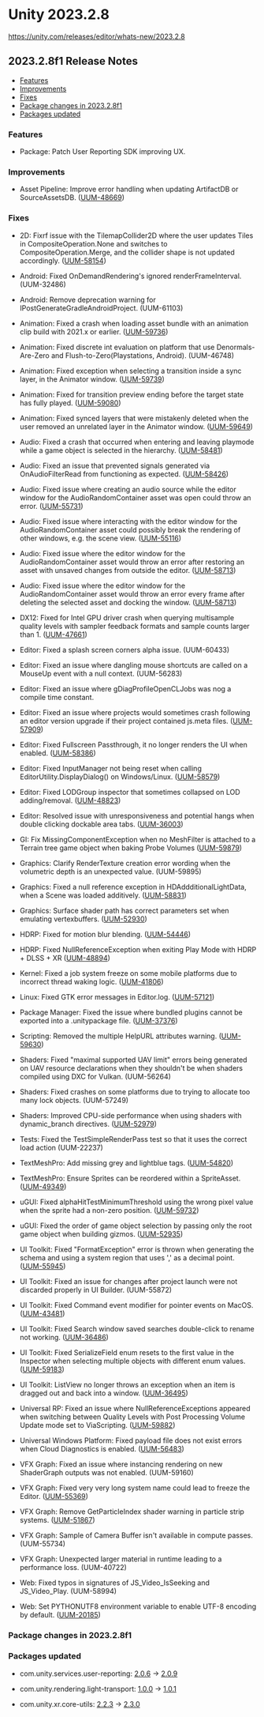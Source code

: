 # Unity 2023.2.8

https://unity.com/releases/editor/whats-new/2023.2.8

## 2023.2.8f1 Release Notes

- [Features](#features)
- [Improvements](#improvements)
- [Fixes](#fixes)
- [Package changes in 2023.2.8f1](#package-changes-in-202328f1)
- [Packages updated](#packages-updated)


### Features

*   Package: Patch User Reporting SDK improving UX.

### Improvements

*   Asset Pipeline: Improve error handling when updating ArtifactDB or SourceAssetsDB. ([UUM-48669](https://issuetracker.unity3d.com/issues/crash-with-multiple-stack-traces-when-opening-a-project))

### Fixes

*   2D: Fixrf issue with the TilemapCollider2D where the user updates Tiles in CompositeOperation.None and switches to CompositeOperation.Merge, and the collider shape is not updated accordingly. ([UUM-58154](https://issuetracker.unity3d.com/issues/tilemap-collider-2d-is-not-updating-the-collider-shapes-when-removing-tiles-on-the-tilemap-component))
    
*   Android: Fixed OnDemandRendering's ignored renderFrameInterval. (UUM-32486)
    
*   Android: Remove deprecation warning for IPostGenerateGradleAndroidProject. (UUM-61103)
    
*   Animation: Fixed a crash when loading asset bundle with an animation clip build with 2021.x or earlier. ([UUM-59736](https://issuetracker.unity3d.com/issues/editor-crashes-with-error-tls-allocator-alloc-temp-thread-underlying-allocator-alloc-temp-thread-has-unfreed-allocations-when-loading-specific-assetbundle))
    
*   Animation: Fixed discrete int evaluation on platform that use Denormals-Are-Zero and Flush-to-Zero(Playstations, Android). (UUM-46748)
    
*   Animation: Fixed exception when selecting a transition inside a sync layer, in the Animator window. ([UUM-59739](https://issuetracker.unity3d.com/issues/nullreferenceexception-is-thrown-when-using-sub-state-machines-in-a-synced-layer))
    
*   Animation: Fixed for transition preview ending before the target state has fully played. ([UUM-59080](https://issuetracker.unity3d.com/issues/transition-animation-stops-after-the-transition-ends-when-played-in-preview))
    
*   Animation: Fixed synced layers that were mistakenly deleted when the user removed an unrelated layer in the Animator window. ([UUM-59649](https://issuetracker.unity3d.com/issues/synced-layer-is-deleted-when-deleting-a-layer-above-the-synced-layer-in-the-animator-window))
    
*   Audio: Fixed a crash that occurred when entering and leaving playmode while a game object is selected in the hierarchy. ([UUM-58481](https://issuetracker.unity3d.com/issues/crash-on-audioutil-custom-hasaudiocallback-when-exiting-play-mode-while-the-inspector-is-displaying-a-gameobject-with-an-empty-script-attached))
    
*   Audio: Fixed an issue that prevented signals generated via OnAudioFilterRead from functioning as expected. ([UUM-58426](https://issuetracker.unity3d.com/issues/onaudiofilterread-not-working-as-expected-for-generator-scripts))
    
*   Audio: Fixed issue where creating an audio source while the editor window for the AudioRandomContainer asset was open could throw an error. ([UUM-55731](https://issuetracker.unity3d.com/issues/error-creating-an-audio-source-throws-an-error))
    
*   Audio: Fixed issue where interacting with the editor window for the AudioRandomContainer asset could possibly break the rendering of other windows, e.g. the scene view. ([UUM-55116](https://issuetracker.unity3d.com/issues/windows-get-messed-up-due-to-arc))
    
*   Audio: Fixed issue where the editor window for the AudioRandomContainer asset would throw an error after restoring an asset with unsaved changes from outside the editor. ([UUM-58713](https://issuetracker.unity3d.com/issues/arc-panel-stops-working-when-docking-after-deleting-the-asset-in-focus))
    
*   Audio: Fixed issue where the editor window for the AudioRandomContainer asset would throw an error every frame after deleting the selected asset and docking the window. ([UUM-58713](https://issuetracker.unity3d.com/issues/arc-panel-stops-working-when-docking-after-deleting-the-asset-in-focus))
    
*   DX12: Fixed for Intel GPU driver crash when querying multisample quality levels with sampler feedback formats and sample counts larger than 1. ([UUM-47661](https://issuetracker.unity3d.com/issues/crash-on-bufferd3d12-beginwrite-when-changing-the-graphics-api-to-directx12-and-scripting-backend-to-il2cpp-and-reopening-the-project))
    
*   Editor: Fixed a splash screen corners alpha issue. (UUM-60433)
    
*   Editor: Fixed an issue where dangling mouse shortcuts are called on a MouseUp event with a null context. (UUM-56283)
    
*   Editor: Fixed an issue where gDiagProfileOpenCLJobs was nog a compile time constant.
    
*   Editor: Fixed an issue where projects would sometimes crash following an editor version upgrade if their project contained js.meta files. ([UUM-57909](https://issuetracker.unity3d.com/issues/crash-on-object-incrementpersistentdirtyindex-when-upgrading-project-version))
    
*   Editor: Fixed Fullscreen Passthrough, it no longer renders the UI when enabled. ([UUM-58386](https://issuetracker.unity3d.com/issues/ui-stops-rendering-when-watersurfaces-caustics-are-enabled))
    
*   Editor: Fixed InputManager not being reset when calling EditorUtility.DisplayDialog() on Windows/Linux. ([UUM-58579](https://issuetracker.unity3d.com/issues/editorutility-dot-displaydialog-is-not-shown-when-input-dot-getmousebuttondown-is-called-a-second-time))
    
*   Editor: Fixed LODGroup inspector that sometimes collapsed on LOD adding/removal. ([UUM-48823](https://issuetracker.unity3d.com/issues/the-lod-group-component-gets-scrambled-in-the-inspector-window-when-interacting-with-it-for-a-while))
    
*   Editor: Resolved issue with unresponsiveness and potential hangs when double clicking dockable area tabs. ([UUM-36003](https://issuetracker.unity3d.com/issues/windows-sometimes-dont-get-maximized-slash-minimized-or-editor-freezes-when-double-clicking-on-window-tab))
    
*   GI: Fix MissingComponentException when no MeshFilter is attached to a Terrain tree game object when baking Probe Volumes ([UUM-59879](https://issuetracker.unity3d.com/issues/missingcomponentexception-is-thrown-when-baking-probe-volumes))
    
*   Graphics: Clarify RenderTexture creation error wording when the volumetric depth is an unexpected value. (UUM-59895)
    
*   Graphics: Fixed a null reference exception in HDAddditionalLightData, when a Scene was loaded additively. ([UUM-58831](https://issuetracker.unity3d.com/issues/nullreferenceexception-is-thrown-when-a-scene-is-loaded-additively))
    
*   Graphics: Surface shader path has correct parameters set when emulating vertexbuffers. ([UUM-52930](https://issuetracker.unity3d.com/issues/graphics-dot-renderprimitives-does-not-work-when-using-surface-shaders))
    
*   HDRP: Fixed for motion blur blending. ([UUM-54446](https://issuetracker.unity3d.com/issues/motion-blur-halo-artifacts-when-using-hdrp))
    
*   HDRP: Fixed NullReferenceException when exiting Play Mode with HDRP + DLSS + XR ([UUM-48894](https://issuetracker.unity3d.com/issues/hdrp-nullreferenceexxception-when-exiting-play-mode-with-hdrp-plus-dlss-plus-xr))
    
*   Kernel: Fixed a job system freeze on some mobile platforms due to incorrect thread waking logic. ([UUM-41806](https://issuetracker.unity3d.com/issues/android-player-freezes-on-unityclassic-baselib-systemfutex-wait-or-silently-crashes))
    
*   Linux: Fixed GTK error messages in Editor.log. ([UUM-57121](https://issuetracker.unity3d.com/issues/linux-gtk-errors-show-up-in-the-editor-dot-log-when-executing-tests))
    
*   Package Manager: Fixed the issue where bundled plugins cannot be exported into a .unitypackage file. ([UUM-37376](https://issuetracker.unity3d.com/issues/console-error-error-while-exporting-package-no-assets-to-export-only-folders-did-you-mean-to-use-exportpackageoptions-dot-recurse-when-trying-to-export-a-bundle-file-as-a-package))
    
*   Scripting: Removed the multiple HelpURL attributes warning. ([UUM-59630](https://issuetracker.unity3d.com/issues/multiple-helpurl-attributes-detected-warning-appears-when-having-a-regular-helpurl-attribute-on-a-base-class-and-another-helpurl-attribute-on-its-derived-class-if-the-attribute-on-the-derived-class-is-a-custom-attribute))
    
*   Shaders: Fixed "maximal supported UAV limit" errors being generated on UAV resource declarations when they shouldn't be when shaders compiled using DXC for Vulkan. (UUM-56264)
    
*   Shaders: Fixed crashes on some platforms due to trying to allocate too many lock objects. (UUM-57249)
    
*   Shaders: Improved CPU-side performance when using shaders with dynamic\_branch directives. ([UUM-52979](https://issuetracker.unity3d.com/issues/adding-a-dynamic-branch-directive-reduces-cpu-performance))
    
*   Tests: Fixed the TestSimpleRenderPass test so that it uses the correct load action (UUM-22237)
    
*   TextMeshPro: Add missing grey and lightblue tags. ([UUM-54820](https://issuetracker.unity3d.com/issues/the-color-equals-lightblue-and-color-equals-grey-tags-in-textmeshpro-ugui-2-dot-x-no-longer-work))
    
*   TextMeshPro: Ensure Sprites can be reordered within a SpriteAsset. ([UUM-49349](https://issuetracker.unity3d.com/issues/textmeshpro-throws-an-argumentoutofrangeexception-when-glyphs-id-is-greater-than-the-sprite-array))
    
*   uGUI: Fixed alphaHitTestMinimumThreshold using the wrong pixel value when the sprite had a non-zero position. ([UUM-59732](https://issuetracker.unity3d.com/issues/the-button-is-not-always-being-hit-when-using-alphahittestminimumthreshold))
    
*   uGUI: Fixed the order of game object selection by passing only the root game object when building gizmos. ([UUM-52935](https://issuetracker.unity3d.com/issues/gameobjects-selection-order-cycles-from-the-bottom-rendered-element-to-the-top-rendered-element-when-selecting-ui-gameobjects-in-the-scene-window))
    
*   UI Toolkit: Fixed "FormatException" error is thrown when generating the schema and using a system region that uses ',' as a decimal point. ([UUM-55945](https://issuetracker.unity3d.com/issues/formatexception-error-is-thrown-when-creating-a-ui-document-and-using-a-system-region-that-uses-as-a-decimal-point))
    
*   UI Toolkit: Fixed an issue for changes after project launch were not discarded properly in UI Builder. (UUM-55872)
    
*   UI Toolkit: Fixed Command event modifier for pointer events on MacOS. ([UUM-43481](https://issuetracker.unity3d.com/issues/macos-pointerdownevent-doesnt-register-command-key-modifier-when-it-is-pressed-down-together-with-mouse-click))
    
*   UI Toolkit: Fixed Search window saved searches double-click to rename not working. ([UUM-36486](https://issuetracker.unity3d.com/issues/search-double-click-does-not-enter-rename-mode-for-saved-searches-entries))
    
*   UI Toolkit: Fixed SerializeField enum resets to the first value in the Inspector when selecting multiple objects with different enum values. ([UUM-59183](https://issuetracker.unity3d.com/issues/serializefield-enum-resets-to-the-first-value-in-the-inspector-when-selecting-multiple-objects-with-different-enum-values))
    
*   UI Toolkit: ListView no longer throws an exception when an item is dragged out and back into a window. ([UUM-36495](https://issuetracker.unity3d.com/issues/editor-crashes-on-unityeditor-dot-editorapplication-dot-get-timesincestartup-when-dragging-the-uitoolkit-treeview-item-past-the-bottom))
    
*   Universal RP: Fixed an issue where NullReferenceExceptions appeared when switching between Quality Levels with Post Processing Volume Update mode set to ViaScripting. ([UUM-59882](https://issuetracker.unity3d.com/issues/nullreferenceexception-is-thrown-when-switching-between-quality-levels-with-post-processing-volume-update-mode-set-to-viascripting))
    
*   Universal Windows Platform: Fixed payload file does not exist errors when Cloud Diagnostics is enabled. ([UUM-56483](https://issuetracker.unity3d.com/issues/il2cppfileroot-dot-txt-and-linenumbermappings-dot-json-end-up-being-referenced-in-generated-project-but-are-not-actually-present-breaking-the-build))
    
*   VFX Graph: Fixed an issue where instancing rendering on new ShaderGraph outputs was not enabled. (UUM-59160)
    
*   VFX Graph: Fixed very very long system name could lead to freeze the Editor. ([UUM-55369](https://issuetracker.unity3d.com/issues/editor-freezes-and-repaints-constantly-when-entering-a-long-string-in-the-system-label-of-a-vfx-graph))
    
*   VFX Graph: Remove GetParticleIndex shader warning in particle strip systems. ([UUM-51867](https://issuetracker.unity3d.com/issues/shader-warning-in-simpleribbon-ribbon-when-creating-new-3d-hdrp-core-project))
    
*   VFX Graph: Sample of Camera Buffer isn't available in compute passes. (UUM-55734)
    
*   VFX Graph: Unexpected larger material in runtime leading to a performance loss. (UUM-40722)
    
*   Web: Fixed typos in signatures of JS\_Video\_IsSeeking and JS\_Video\_Play. (UUM-58994)
    
*   Web: Set PYTHONUTF8 environment variable to enable UTF-8 encoding by default. ([UUM-20185](https://issuetracker.unity3d.com/issues/webgl-build-fails-with-a-unicodedecodeerror))
    

### Package changes in 2023.2.8f1

### Packages updated

*   com.unity.services.user-reporting: [2.0.6](https://docs.unity3d.com/Packages/com.unity.services.user-reporting@2.0//changelog/CHANGELOG.html) &#x2192; [2.0.9](https://docs.unity3d.com/Packages/com.unity.services.user-reporting@2.0//changelog/CHANGELOG.html)
    
*   com.unity.rendering.light-transport: [1.0.0](https://docs.unity3d.com/Packages/com.unity.rendering.light-transport@1.0//changelog/CHANGELOG.html) &#x2192; [1.0.1](https://docs.unity3d.com/Packages/com.unity.rendering.light-transport@1.0//changelog/CHANGELOG.html)
    
*   com.unity.xr.core-utils: [2.2.3](https://docs.unity3d.com/Packages/com.unity.xr.core-utils@2.2//changelog/CHANGELOG.html) &#x2192; [2.3.0](https://docs.unity3d.com/Packages/com.unity.xr.core-utils@2.3//changelog/CHANGELOG.html)